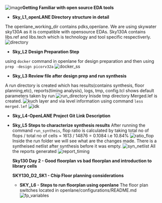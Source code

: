 ![image](https://github.com/user-attachments/assets/74b4d851-4925-4fe2-b8b4-048527a8c1a2)**Getting Familiar with open source EDA tools**

- **Sky_L1_openLANE Directory structure in detail**

The openlane_working_dir contains pdks,openlane. We are using skywater sky130A as it is compatible with opensource EDAs. Sky130A contains libs.ref and libs.tech which is technology and tool specific respectiverly.
![directory](https://github.com/user-attachments/assets/283380a6-47a5-4fbe-9dd2-3143228c16dc)

- **Sky_L2 Design Preparation Step**

using `docker` command in openlane for design preparation and then using  
`prep -design picorv32a`
![docker_ss](https://github.com/user-attachments/assets/40c58089-4978-4ee5-a98d-f6defbeed5bb)

- **Sky_L3 Review file after design prep and run synthesis**

A run directory is created which has results(contains synthesis, floor planning,etc), reports(timing analysis), logs, tmp, config.tcl shows default parameters taken by run
![run_directory](https://github.com/user-attachments/assets/98ed03c4-c941-40f4-b511-1c0acd4d89f3)
Inisde tmp directory Merged.lef is created.
![kuch](https://github.com/user-attachments/assets/93e16d93-0591-425a-b1ea-222d0fd3e9db)
layer and via level information using command `less merged.lef`
![idk](https://github.com/user-attachments/assets/7eeb5505-6602-4d8b-8ebf-a2bda8c3b3e1)

- **Sky_L4-OpenLANE Project Git Link Description**
- **Sky_L5 Steps to characterize synthesis results**
  After running the command `run_syntheis`, flop ratio is calculated by taking total no of flops / total no of cells = 1613 / 14876 = 0.1084 i.e 10.84%
  ![ratio_flop](https://github.com/user-attachments/assets/297b1b57-cbbc-4e53-a775-ca8ed02596f8)
  Inside the run folder we will see what are the changes made. There is a syntheised netlist after synthesis before it was empty.
  ![syn_netlist](https://github.com/user-attachments/assets/0377e243-34d8-4705-b98f-e52c483c898c)
  All the reports generated
  ![report_timing](https://github.com/user-attachments/assets/5560504b-f629-4e09-b3c9-3a46f9fd10e8)


  **Sky130 Day 2 - Good floorplan vs bad floorplan and introduction to library cells**

  **SKY130_D2_SK1 - Chip Floor planning considerations**

  - **SKY_L6 - Steps to run floorplan using openlane**
    The floor plan switches located in openlane/configurations/README.md
    ![fp_variables](https://github.com/user-attachments/assets/620cd407-b897-4ce7-ad21-cd82f3638169)





